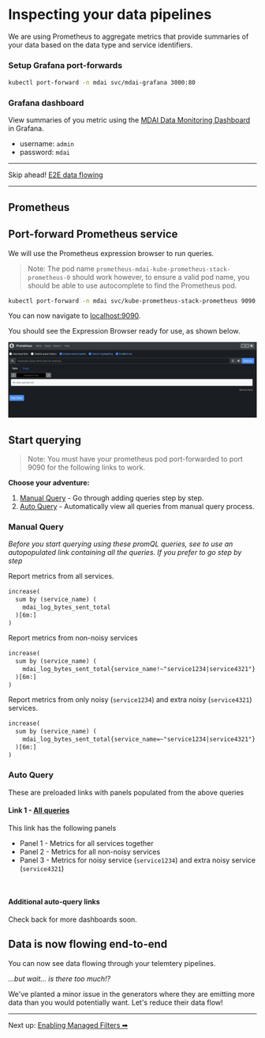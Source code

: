 # Inspecting your data pipelines

We are using Prometheus to aggregate metrics that provide summaries of your data based on the data type and service identifiers. 

### Setup Grafana port-forwards

```bash
kubectl port-forward -n mdai svc/mdai-grafana 3000:80
```

### Grafana dashboard

View summaries of you metric using the [MDAI Data Monitoring Dashboard](http://localhost:3000/d/de978rcegwfswb/mdai-data-management?orgId=1&refresh=auto&from=now-5m&to=now) in Grafana. 
- username: `admin`
- password: `mdai`

----

Skip ahead! [E2E data flowing](#data-is-now-flowing-end-to-end)

----

## Prometheus

## Port-forward Prometheus service

We will use the Prometheus expression browser to run queries. 

> Note: The pod name `prometheus-mdai-kube-prometheus-stack-prometheus-0` should work however, to ensure a valid pod name, you should be able to use autocomplete to find the Prometheus pod.

```bash
kubectl port-forward -n mdai svc/kube-prometheus-stack-prometheus 9090:9090
```

You can now navigate to [localhost:9090](http://localhost:9090). 

You should see the Expression Browser ready for use, as shown below. 

![prom_expression_browser](../../media/prometheus_expr_window.png)


## Start querying

>Note: You must have your prometheus pod port-forwarded to port 9090 for the following links to work. 

**Choose your adventure:**

1. [Manual Query](#manual-query) - Go through adding queries step by step.
2. [Auto Query](#auto-query) - Automatically view all queries from manual query process.


### Manual Query

*Before you start querying using these promQL queries, see  to use an autopopulated link containing all the queries. If you prefer to go step by step*

Report metrics from all services.

```promql
increase(
  sum by (service_name) (
    mdai_log_bytes_sent_total
  )[6m:]
)
```

Report metrics from non-noisy services

```promql
increase(
  sum by (service_name) (
    mdai_log_bytes_sent_total{service_name!~"service1234|service4321"}
  )[6m:]
)
```


Report metrics from only noisy (`service1234`) and extra noisy (`service4321`) services.

```promql
increase(
  sum by (service_name) (
    mdai_log_bytes_sent_total{service_name=~"service1234|service4321"}
  )[6m:]
)
```

### Auto Query

These are preloaded links with panels populated from the above queries

#### Link 1 - <a href="http://localhost:9090/graph?g0.expr=increase(%0A%20%20sum%20by%20(service_name)%20(%0A%20%20%20%20mdai_log_bytes_sent_total%0A%20%20)%5B6m%3A%5D%0A)&g0.tab=0&g0.display_mode=lines&g0.show_exemplars=0&g0.range_input=15m&g1.expr=increase(%0A%20%20sum%20by%20(service_name)%20(%0A%20%20%20%20mdai_log_bytes_sent_total%7Bservice_name!~%22service1234%7Cservice4321%22%7D%0A%20%20)%5B6m%3A%5D%0A)&g1.tab=0&g1.display_mode=lines&g1.show_exemplars=0&g1.range_input=15m&g2.expr=increase(%0A%20%20sum%20by%20(service_name)%20(%0A%20%20%20%20mdai_log_bytes_sent_total%7Bservice_name%3D~%22service1234%7Cservice4321%22%7D%0A%20%20)%5B6m%3A%5D%0A)&g2.tab=0&g2.display_mode=lines&g2.show_exemplars=0&g2.range_input=15m" target="_blank">All queries</a>

This link has the following panels
* Panel 1 - Metrics for all services together
* Panel 2 - Metrics for all non-noisy services
* Panel 3 - Metrics for noisy service (`service1234`) and extra noisy service (`service4321`)
 
<br />

#### Additional auto-query links

Check back for more dashboards soon.


## Data is now flowing end-to-end

You can now see data flowing through your telemtery pipelines. 

*...but wait... is there too much!?*

We've planted a minor issue in the generators where they are emitting more data than you would potentially want. Let's reduce their data flow!

---- 

Next up: [Enabling Managed Filters ➡](./managed_filters.md)